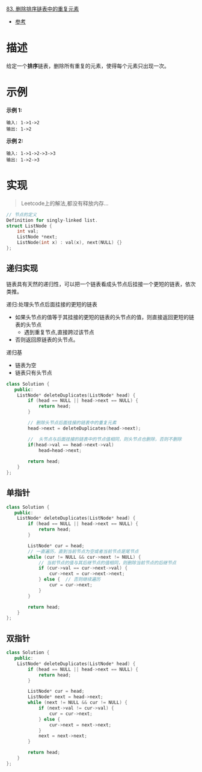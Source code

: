 [83. 删除排序链表中的重复元素](https://leetcode-cn.com/problems/remove-duplicates-from-sorted-list/)

- [参考](https://leetcode-cn.com/problems/remove-duplicates-from-sorted-list/solution/83-shan-chu-pai-xu-lian-biao-zhong-de-zhong-fu-21/)

# 描述

给定一个**排序**链表，删除所有重复的元素，使得每个元素只出现一次。

# 示例

**示例 1:**

```
输入: 1->1->2
输出: 1->2
```

**示例 2:**

```
输入: 1->1->2->3->3
输出: 1->2->3
```

# 实现
> Leetcode上的解法,都没有释放内存...

```C++
// 节点的定义
Definition for singly-linked list.
struct ListNode {
    int val;
    ListNode *next;
    ListNode(int x) : val(x), next(NULL) {}
};
```

## 递归实现

链表具有天然的递归性，可以把一个链表看成头节点后挂接一个更短的链表，依次类推。

递归:处理头节点后面挂接的更短的链表

- 如果头节点的值等于其挂接的更短的链表的头节点的值，则直接返回更短的链表的头节点
  - 遇到重复节点,直接跨过该节点
- 否则返回原链表的头节点。

递归基

- 链表为空
- 链表只有头节点

```C++
class Solution {
   public:
    ListNode* deleteDuplicates(ListNode* head) {
        if (head == NULL || head->next == NULL) {
            return head;
        }

        // 删除头节点后面挂接的链表中的重复元素
        head->next = deleteDuplicates(head->next);

        //  头节点与后面挂接的链表中的节点值相同，则头节点也删除，否则不删除
        if(head->val == head->next->val) 
            head=head->next;
        
        return head;
    }
};
```

## 单指针

```C++
class Solution {
   public:
    ListNode* deleteDuplicates(ListNode* head) {
        if (head == NULL || head->next == NULL) {
            return head;
        }

        ListNode* cur = head;
        // 一直遍历，直到当前节点为空或者当前节点是尾节点
        while (cur != NULL && cur->next != NULL) {  
            // 当前节点的值与其后继节点的值相同，则删除当前节点的后继节点
            if (cur->val == cur->next->val) {  
                cur->next = cur->next->next;
            } else {  // 否则继续遍历
                cur = cur->next;
            }
        }

        return head;
    }
};
```

## 双指针

```C++
class Solution {
   public:
    ListNode* deleteDuplicates(ListNode* head) {
        if (head == NULL || head->next == NULL) {
            return head;
        }

        ListNode* cur = head;
        ListNode* next = head->next;
        while (next != NULL && cur != NULL) {
            if (next->val != cur->val) {
                cur = cur->next;
            } else {
                cur->next = next->next;
            }
            next = next->next;
        }

        return head;
    }
};
```

